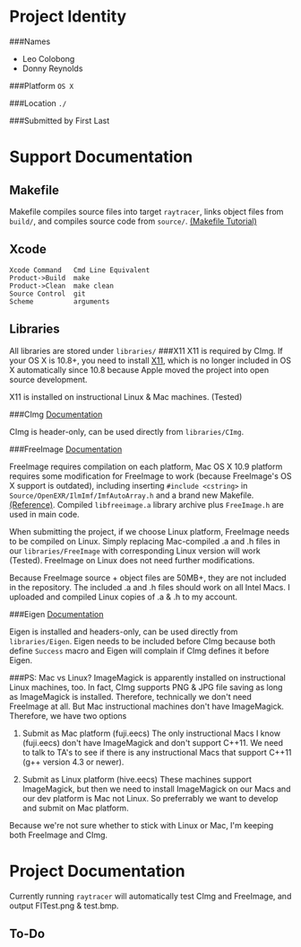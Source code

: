 Project Identity
================
###Names
- Leo Colobong
- Donny Reynolds

###Platform
`OS X`

###Location
`./`

###Submitted by
First Last

Support Documentation
=====================

Makefile
--------
Makefile compiles source files into target `raytracer`, links object files from `build/`, and compiles source code from `source/`. [(Makefile Tutorial)](https://www.cs.umd.edu/class/fall2002/cmsc214/Tutorial/makefile.html)

Xcode
--------
    Xcode Command   Cmd Line Equivalent
    Product->Build  make
    Product->Clean  make clean
    Source Control  git
    Scheme          arguments

Libraries
---------
All libraries are stored under `libraries/`
###X11
X11 is required by CImg. If your OS X is 10.8+, you need to install [X11](http://support.apple.com/kb/ht5293), which is no longer included in OS X automatically since 10.8 because Apple moved the project into open source development. 

X11 is installed on instructional Linux & Mac machines. (Tested)

###CImg
[Documentation](http://cimg.sourceforge.net/reference/modules.html)

CImg is header-only, can be used directly from `libraries/CImg`.

###FreeImage
[Documentation](https://inst.eecs.berkeley.edu/~cs184/fa09/resources/sec_UsingFreeImage.pdf)

FreeImage requires compilation on each platform, Mac OS X 10.9 platform requires some modification for FreeImage to work (because FreeImage's OS X support is outdated), including inserting `#include <cstring>` in `Source/OpenEXR/IlmImf/ImfAutoArray.h` and a brand new Makefile. [(Reference)](http://stackoverflow.com/questions/19080303/how-to-compile-freeimage-on-mac-os-x-10-8). Compiled `libfreeimage.a` library archive plus `FreeImage.h` are used in main code.

When submitting the project, if we choose Linux platform, FreeImage needs to be compiled on Linux. Simply replacing Mac-compiled .a and .h files in our `libraries/FreeImage` with corresponding Linux version will work (Tested). FreeImage on Linux does not need further modifications.

Because FreeImage source + object files are 50MB+, they are not included in the repository. The included .a and .h files should work on all Intel Macs. I uploaded and compiled Linux copies of .a & .h to my account.

###Eigen
[Documentation](http://eigen.tuxfamily.org/dox/index.html)

Eigen is installed and headers-only, can be used directly from `libraries/Eigen`. Eigen needs to be included before CImg because both define `Success` macro and Eigen will complain if CImg defines it before Eigen. 

###PS: Mac vs Linux?
ImageMagick is apparently installed on instructional Linux machines, too. In fact, CImg supports PNG & JPG file saving as long as ImageMagick is installed. Therefore, technically we don't need FreeImage at all. But Mac instructional machines don't have ImageMagick. Therefore, we have two options
1. Submit as Mac platform (fuji.eecs)
The only instructional Macs I know (fuji.eecs) don't have ImageMagick and don't support C++11. We need to talk to TA's to see if there is any instructional Macs that support C++11 (g++ version 4.3 or newer).

2. Submit as Linux platform (hive.eecs)
These machines support ImageMagick, but then we need to install ImageMagick on our Macs and our dev platform is Mac not Linux. So preferrably we want to develop and submit on Mac platform. 

Because we're not sure whether to stick with Linux or Mac, I'm keeping both FreeImage and CImg. 

Project Documentation
=====================

Currently running `raytracer` will automatically test CImg and FreeImage, and output FITest.png & test.bmp.

To-Do
------

